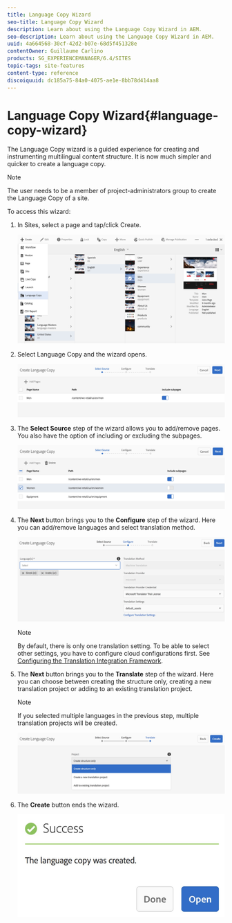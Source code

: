 ```yaml
---
title: Language Copy Wizard
seo-title: Language Copy Wizard
description: Learn about using the Language Copy Wizard in AEM.
seo-description: Learn about using the Language Copy Wizard in AEM.
uuid: 4a664568-30cf-42d2-b07e-68d5f451328e
contentOwner: Guillaume Carlino
products: SG_EXPERIENCEMANAGER/6.4/SITES
topic-tags: site-features
content-type: reference
discoiquuid: dc185a75-84a0-4075-ae1e-8bb78d414aa8
---
```


# Language Copy Wizard{#language-copy-wizard}

The Language Copy wizard is a guided experience for creating and instrumenting multilingual content structure. It is now much simpler and quicker to create a language copy.

>[!NOTE]
>
>The user needs to be a member of project-administrators group to create the Language Copy of a site.

To access this wizard:

1. In Sites, select a page and tap/click Create.

   ![chlimage_1-48](assets/chlimage_1-48.jpeg)

1. Select Language Copy and the wizard opens.

   ![chlimage_1-49](assets/chlimage_1-49.jpeg)

1. The **Select Source** step of the wizard allows you to add/remove pages. You also have the option of including or excluding the subpages.

   ![chlimage_1-50](assets/chlimage_1-50.jpeg)

1. The **Next** button brings you to the **Configure** step of the wizard. Here you can add/remove languages and select translation method.

   ![chlimage_1-51](assets/chlimage_1-51.jpeg)

   >[!NOTE]
   >
   >By default, there is only one translation setting. To be able to select other settings, you have to configure cloud configurations first. See [Configuring the Translation Integration Framework](/help/sites-administering/tc-tic.md).

1. The **Next** button brings you to the **Translate** step of the wizard. Here you can choose between creating the structure only, creating a new translation project or adding to an existing translation project.

   >[!NOTE]
   >
   >If you selected multiple languages in the previous step, multiple translation projects will be created.

   ![chlimage_1-52](assets/chlimage_1-52.jpeg)

1. The **Create** button ends the wizard.

   ![chlimage_1-53](assets/chlimage_1-53.jpeg)

